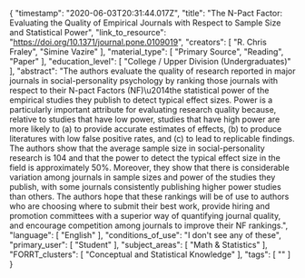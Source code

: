 {
    "timestamp": "2020-06-03T20:31:44.017Z",
    "title": "The N-Pact Factor: Evaluating the Quality of Empirical Journals with Respect to Sample Size and Statistical Power",
    "link_to_resource": "https://doi.org/10.1371/journal.pone.0109019",
    "creators": [
        "R. Chris Fraley",
        "Simine Vazire"
    ],
    "material_type": [
        "Primary Source",
        "Reading",
        "Paper"
    ],
    "education_level": [
        "College / Upper Division (Undergraduates)"
    ],
    "abstract": "The authors evaluate the quality of research reported in major journals in social-personality psychology by ranking those journals with respect to their N-pact Factors (NF)\u2014the statistical power of the empirical studies they publish to detect typical effect sizes. Power is a particularly important attribute for evaluating research quality because, relative to studies that have low power, studies that have high power are more likely to (a) to provide accurate estimates of effects, (b) to produce literatures with low false positive rates, and (c) to lead to replicable findings. The authors show that the average sample size in social-personality research is 104 and that the power to detect the typical effect size in the field is approximately 50%. Moreover, they show that there is considerable variation among journals in sample sizes and power of the studies they publish, with some journals consistently publishing higher power studies than others. The authors hope that these rankings will be of use to authors who are choosing where to submit their best work, provide hiring and promotion committees with a superior way of quantifying journal quality, and encourage competition among journals to improve their NF rankings.",
    "language": [
        "English"
    ],
    "conditions_of_use": "I don't see any of these",
    "primary_user": [
        "Student"
    ],
    "subject_areas": [
        "Math & Statistics"
    ],
    "FORRT_clusters": [
        "Conceptual and Statistical Knowledge"
    ],
    "tags": [
        ""
    ]
}